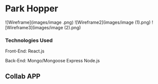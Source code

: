 # Park Hopper

![Wireframe](images/image .png)
![Wireframe2](images/image (1).png)
![Wireframe3](images/image (2).png)

### Technologies Used

Front-End:
React.js

Back-End:
Mongo/Mongoose
Express
Node.js

## Collab APP
